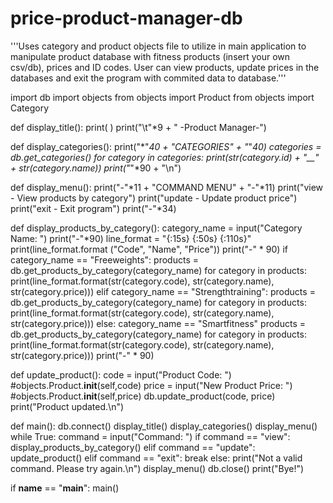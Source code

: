 # price-product-manager-db
'''Uses category and product objects file to utilize in main application to manipulate product database with fitness products (insert your own csv/db), prices and ID codes. User can view products, update prices in the databases and  exit the program with commited data to database.'''

import db
import objects
from objects import Product
from objects import Category


def display_title():
    print( )
    print("\t"*9 + " -Product Manager-")


def display_categories():
    print("*"*40 + "CATEGORIES" + "*"*40)
    categories = db.get_categories()
    for category in categories:
        print(str(category.id) + "__" + str(category.name))
    print("*"*90 + "\n")


def display_menu():
    print("-"*11 + "COMMAND MENU" + "-"*11)
    print("view   - View products by category")
    print("update - Update product price")
    print("exit   - Exit program")
    print("-"*34)


def display_products_by_category():
    category_name = input("Category Name: ")
    print("-"*90)
    line_format = "{:15s}  {:50s}  {:110s}"
    print(line_format.format ("Code", "Name", "Price"))
    print("-" * 90)
    if category_name == "Freeweights":
        products = db.get_products_by_category(category_name)
        for category in products:
            print(line_format.format(str(category.code), str(category.name), str(category.price)))
    elif category_name == "Strengthtraining":
        products = db.get_products_by_category(category_name)
        for category in products:
            print(line_format.format(str(category.code), str(category.name), str(category.price)))
    else:
        category_name == "Smartfitness"
        products = db.get_products_by_category(category_name)
        for category in products:
            print(line_format.format(str(category.code), str(category.name), str(category.price)))
print("-" * 90)

def update_product():
    code = input("Product Code: ")                             #objects.Product.__init__(self,code)
    price = input("New Product Price: ")                       #objects.Product.__init__(self,price)
    db.update_product(code, price)
    print("Product updated.\n")

def main():
    db.connect()
    display_title()
    display_categories()
    display_menu()
    while True:
        command = input("Command: ")
        if command == "view":
            display_products_by_category()
        elif command == "update":
            update_product()
        elif command == "exit":
            break
        else:
            print("Not a valid command. Please try again.\n")
            display_menu()
    db.close()
    print("Bye!")


if __name__ == "__main__":
    main()
